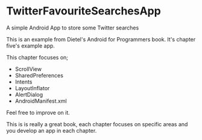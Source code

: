 TwitterFavouriteSearchesApp
===========================

A simple Android App to store some Twitter searches

This is an example from Dietel's Android for Programmers book. It's chapter five's example app.

This chapter focuses on;
  * ScrollView
  * SharedPreferences
  * Intents
  * LayoutInflator
  * AlertDialog
  * AndroidManifest.xml

Feel free to improve on it.

This is is really a great book, each chapter focuses on specific areas and you develop an app in each chapter.
